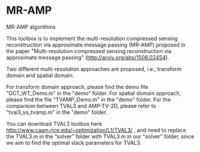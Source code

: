 # MR-AMP
MR-AMP algorithms 

This toolbox is to implement the multi-resolution compressed sensing reconstruction via approximate message passing (MR-AMP)
proposed in the paper "Multi-resolution compressed sensing reconstruction via approximate message passing" (http://arxiv.org/abs/1508.02454).

Two different multi-resolution approaches are proposed, i.e., transform domain and spatial domain.

For transform domain approach, please find the demo file "DCT_WT_Demo.m" in the "demo" folder.
For spatial domain approach, please find the file "TVAMP_Demo.m" in the "demo" folder.
For the comparison between TVAL3 and AMP-TV-2D, please refer to "tval3_vs_tvamp.m" in the "demo" folder.

You can download TVAL3 toolbox here http://www.caam.rice.edu/~optimization/L1/TVAL3/ ,
and need to replace the TVAL3.m in the “solver” folder with TVAL3.m in our "solver" folder,
since we aim to find the optimal slack parameters for TVAL3.
